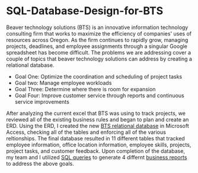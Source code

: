 # SQL-Database-Design-for-BTS
Beaver technology solutions (BTS)  is an innovative information technology consulting firm that works to maximize the efficiency of companies' uses of resources across Oregon. As the firm continues to rapidly grow, managing projects, deadlines, and employee assignments through a singular Google spreadsheet has become difficult. The problems we are addressing cover a couple of topics that beaver technology solutions can address by creating a relational database. 

- Goal One: Optimize the coordination and scheduling of project tasks
- Goal two: Manage employee workloads
- Goal Three: Determine where there is room for expansion
- Goal Four: Improve customer service through reports and continuous service improvements

After analyzing the current excel that BTS was using to track projects, we reviewed all of the existing business rules and began to plan and create an ERD. Using the ERD, I created the new  <a href="BTS_FINALDATABASE.accdb">BTS relational database</a> in Microsoft Access, checking all of the tables and enforcing all of the various reltionships. The final database resulted in 11 different tables that tracked employee information, office location information, employee skills, projects, project tasks, and customer feedback. Upon completion of the database, my team and I utilized <a href="BTS Business Report Queries.sql">SQL queries</a> to generate 4 differnt <a href="Business Reports.pdf">business reports</a> to address the above goals. 
